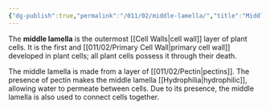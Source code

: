 ```yaml
---
{"dg-publish":true,"permalink":"/011/02/middle-lamella/","title":"Middle Lamella","tags":["BIOL412"],"noteIcon":"1","created":"2024-09-26T13:45:04.104-07:00","updated":"2024-09-26T15:21:21.818-07:00"}
---
```


The **middle lamella** is the outermost [[Cell Walls\|cell wall]] layer of plant cells. It is the first and [[011/02/Primary Cell Wall\|primary cell wall]] developed in plant cells; all plant cells possess it through their death.

The middle lamella is made from a layer of [[011/02/Pectin\|pectins]]. The presence of pectin makes the middle lamella [[Hydrophilia\|hydrophilic]], allowing water to permeate between cells. Due to its presence, the middle lamella is also used to connect cells together.